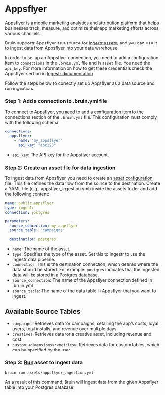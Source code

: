 # Appsflyer
[Appsflyer](https://www.appsflyer.com/) is a mobile marketing analytics and attribution platform that helps businesses track, measure, and optimize their app marketing efforts across various channels.

Bruin supports Appsflyer as a source for [Ingestr assets](/assets/ingestr), and you can use it to ingest data from Appsflyer into your data warehouse.

In order to set up an Appsflyer connection, you need to add a configuration item to `connections` in the `.bruin.yml` file and in `asset` file. You need the `api_key`. For more information on how to get these credentials check the Appsflyer section in [Ingestr documentation](https://bruin-data.github.io/ingestr/getting-started/quickstart.html)

Follow the steps below to correctly set up Appsflyer as a data source and run ingestion.

### Step 1: Add a connection to .bruin.yml file

To connect to Appsflyer, you need to add a configuration item to the connections section of the `.bruin.yml` file. This configuration must comply with the following schema:

```yaml
connections:
  appsflyer:
    - name: "my_appsflyer"
      api_key: "abc123"
```

- `api_key`: The API key for the Appsflyer account.

### Step 2: Create an asset file for data ingestion

To ingest data from Appsflyer, you need to create an [asset configuration](/assets/ingestr#asset-structure) file. This file defines the data flow from the source to the destination. Create a YAML file (e.g., appsflyer_ingestion.yml) inside the assets folder and add the following content:

```yaml
name: public.appsflyer
type: ingestr
connection: postgres

parameters:
  source_connection: my_appsflyer
  source_table: 'campaigns'

  destination: postgres
```

- `name`: The name of the asset.
- `type`: Specifies the type of the asset. Set this to ingestr to use the ingestr data pipeline.
- `connection`: This is the destination connection, which defines where the data should be stored. For example: `postgres` indicates that the ingested data will be stored in a Postgres database.
- `source_connection`: The name of the Appsflyer connection defined in .bruin.yml.
- `source_table`: The name of the data table in Appsflyer that you want to ingest.

## Available Source Tables

- `campaigns`: Retrieves data for campaigns, detailing the app's costs, loyal users, total installs, and revenue over multiple days.
- `creatives`: Retrieves data for a creative asset, including revenue and cost.
- `custom:<dimensions>:<metrics>`: Retrieves data for custom tables, which can be specified by the user.

### Step 3: [Run](/commands/run) asset to ingest data
```     
bruin run assets/appsflyer_ingestion.yml
```
As a result of this command, Bruin will ingest data from the given Appsflyer table into your Postgres database.